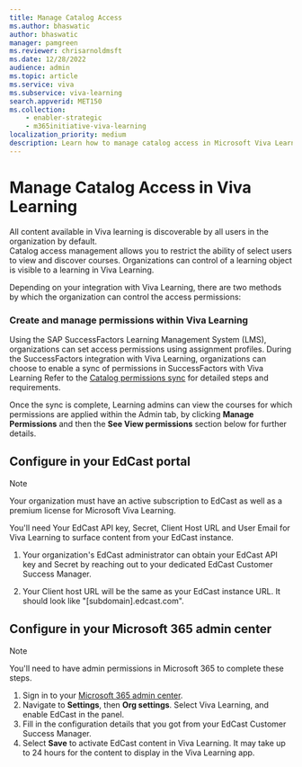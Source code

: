 ```yaml
---
title: Manage Catalog Access
ms.author: bhaswatic
author: bhaswatic
manager: pamgreen
ms.reviewer: chrisarnoldmsft
ms.date: 12/28/2022
audience: admin
ms.topic: article
ms.service: viva
ms.subservice: viva-learning
search.appverid: MET150
ms.collection: 
    - enabler-strategic
    - m365initiative-viva-learning
localization_priority: medium
description: Learn how to manage catalog access in Microsoft Viva Learning.
---
```


# Manage Catalog Access in Viva Learning

All content available in Viva learning is discoverable by all users in the organization by default.  
Catalog access management allows you to restrict the ability of select users to view and discover courses. Organizations can control of a learning object is visible to a learning in Viva Learning. 

Depending on your integration with Viva Learning, there are two methods by which the organization can control the access permissions:

### Create and manage permissions within Viva Learning

Using the SAP SuccessFactors Learning Management System (LMS), organizations can set access permissions using assignment profiles. During the SuccessFactors  integration with Viva Learning, organizations can choose to enable a sync of permissions in SuccessFactors with Viva Learning 
Refer to the [Catalog permissions sync](https://learn.microsoft.com/en-us/viva/learning/configure-successfactors-content-source#catalog-permissions-sync) for detailed steps and requirements.

Once the sync is complete, Learning admins can view the courses for which permissions are applied within the Admin tab, by clicking **Manage Permissions** and then the **See View permissions** section below for further details.

## Configure in your EdCast portal

>[!NOTE]
>Your organization must have an active subscription to EdCast as well as a premium license for Microsoft Viva Learning.

You'll need Your EdCast API key, Secret, Client Host URL and User Email for Viva Learning to surface content from your EdCast instance.

1. Your organization's EdCast administrator can obtain your EdCast API key and Secret by reaching out to your dedicated EdCast Customer Success Manager.

2. Your Client host URL will be the same as your EdCast instance URL. It should look like "[subdomain].edcast.com".

## Configure in your Microsoft 365 admin center

>[!NOTE]
>You'll need to have admin permissions in Microsoft 365 to complete these steps.

1. Sign in to your [Microsoft 365 admin center](https://admin.microsoft.com).
2. Navigate to **Settings**, then **Org settings**. Select Viva Learning, and enable EdCast in the panel.
3. Fill in the configuration details that you got from your EdCast Customer Success Manager.
4. Select **Save** to activate EdCast content in Viva Learning. It may take up to 24 hours for the content to display in the Viva Learning app.
